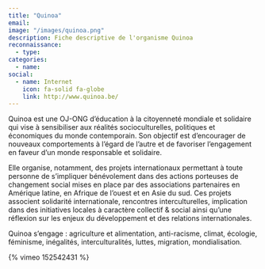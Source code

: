 ```yaml
---
title: "Quinoa"
email: 
image: "/images/quinoa.png"
description: Fiche descriptive de l'organisme Quinoa
reconnaissance:
  - type: 
categories: 
  - name: 
social:
  - name: Internet
    icon: fa-solid fa-globe
    link: http://www.quinoa.be/
---
```

Quinoa est une OJ-ONG d’éducation à la citoyenneté mondiale et solidaire qui vise à sensibiliser aux réalités socioculturelles, politiques et économiques du monde contemporain. Son objectif est d’encourager de nouveaux comportements à l’égard de l’autre et de favoriser l’engagement en faveur d’un monde responsable et solidaire.

Elle organise, notamment, des projets internationaux permettant à toute personne de s’impliquer bénévolement dans des actions porteuses de changement social mises en place par des associations partenaires en Amérique latine, en Afrique de l’ouest et en Asie du sud. Ces projets associent solidarité internationale, rencontres interculturelles, implication dans des initiatives locales à caractère collectif & social ainsi qu’une réflexion sur les enjeux du développement et des relations internationales.

Quinoa s’engage : agriculture et alimentation, anti-racisme, climat, écologie, féminisme, inégalités, interculturalités, luttes, migration, mondialisation.

{% vimeo 152542431 %} 
